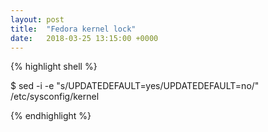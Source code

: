 ```yaml
---
layout: post
title:  "Fedora kernel lock"
date:   2018-03-25 13:15:00 +0000
---
```


{% highlight shell %}

$ sed -i -e "s/UPDATEDEFAULT=yes/UPDATEDEFAULT=no/" /etc/sysconfig/kernel

{% endhighlight %}
